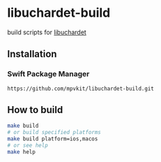 # libuchardet-build

build scripts for [libuchardet](https://gitlab.freedesktop.org/uchardet/uchardet)

## Installation

### Swift Package Manager

```
https://github.com/mpvkit/libuchardet-build.git
```

## How to build

```bash
make build
# or build specified platforms 
make build platform=ios,macos
# or see help
make help
```